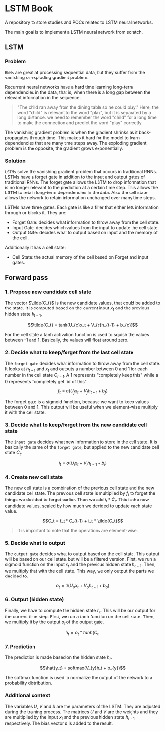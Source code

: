 # LSTM Book
A repository to store studies and POCs related to LSTM neural networks.

The main goal is to implement a LSTM neural network from scratch.

## LSTM
### Problem
`RNNs` are great at processing sequential data, but they suffer from the vanishing or exploding gradient problem. 

Recurrent neural networks have a hard time learning long-term dependencies in the data, that is, when there is a long gap between the relevant information in the sequence.
> "The child ran away from the dining table so he could play." Here, the word "child" is relevant to the word "play", but it is separated by a long distance. we need to remember the word "child" for a long time to make the connection and predict the word "play" correctly.

The vanishing gradient problem is when the gradient shrinks as it back-propagates through time. This makes it hard for the model to learn dependencies that are many time steps away. The exploding gradient problem is the opposite, the gradient grows exponentially.

### Solution

`LSTMs` solve the vanishing gradient problem that occurs in traditional RNNs. LSTMs have a forget gate in addition to the input and output gates of traditional RNNs. The forget gate allows the LSTM to drop information that is no longer relevant to the prediction at a certain time step. This allows the LSTM to retain long-term dependencies in the data.
Also the cell state allows the network to retain information unchanged over many time steps.

LSTMs have three gates. Each gate is like a filter that either lets information through or blocks it. They are:
- Forget Gate: decides what information to throw away from the cell state.
- Input Gate: decides which values from the input to update the cell state.
- Output Gate: decides what to output based on input and the memory of the cell.

Additionally it has a cell state:
- Cell State: the actual memory of the cell based on Forget and input gates.

## Forward pass

### 1. Propose new candidate cell state

The vector $\tilde{C_t}$ is the new candidate values, that could be added to the state. It is computed based on the current input $x_t$ and the previous hidden state $h_{t-1}$.

$$\tilde{C_t}  = tanh(U_{c}x_t + V_{c}h_{t-1} + b_{c})$$

For the cell state a tanh activation function is used to squish the values between -1 and 1. Basically, the values will float around zero.

### 2. Decide what to keep/forget from the last cell state

The `forget gate` decides what information to throw away from the cell state. It looks at $h_{t-1}$ and $x_t$ and outputs a number between 0 and 1 for each number in the cell state $C_{t-1}$. A 1 represents "completely keep this" while a 0 represents "completely get rid of this".

$$f_t = \sigma(U_{f}x_t + V_{f}h_{t-1} + b_{f})$$

The forget gate is a sigmoid function, because we want to keep values between 0 and 1. This output will be useful when we element-wise multiply it with the cell state.

### 3. Decide what to keep/forget from the new candidate cell state

The `input gate` decides what new information to store in the cell state. It is basically the same of the `forget gate`, but applied to the new candidate cell state $\tilde{C}_t$.

$$i_t = \sigma(U_{i}x_t + V_{i}h_{t-1} + b_{i})$$

### 4. Create new cell state

The new cell state is a combination of the previous cell state and the new candidate cell state. The previous cell state is multiplied by $f_t$ to forget the things we decided to forget earlier. Then we add $i_t*\tilde{C}_t$. This is the new candidate values, scaled by how much we decided to update each state value.

$$C_t = f_t * C_{t-1} + i_t * \tilde{C_t}$$

> It is important to note that the operations are element-wise.

### 5. Decide what to output

The `output gate` decides what to output based on the cell state. This output will be based on our cell state, but will be a filtered version. First, we run a sigmoid function on the input $x_t$ and the previous hidden state $h_{t-1}$. Then, we multiply that with the cell state. This way, we only output the parts we decided to.

$$o_t = \sigma(U_{o}x_t + V_{o}h_{t-1} + b_{o})$$

### 6. Output (hidden state)

Finally, we have to compute the hidden state $h_t$. This will be our output for the current time step. First, we run a tanh function on the cell state. Then, we multiply it by the output $o_t$ of the output gate.

$$h_t = o_t*tanh(C_t)$$

### 7. Prediction

The prediction is made based on the hidden state $h_t$.

$$\hat{y_t} = softmax(V_{y}h_t + b_{y})$$

The softmax function is used to normalize the output of the network to a probability distribution.

### Additional context

The variables $U$, $V$ and $b$ are the parameters of the LSTM. They are adjusted during the training process. The matrices $U$ and $V$ are the weights and they are multiplied by the input $x_t$ and the previous hidden state $h_{t-1}$ respectively. The bias vector $b$ is added to the result.


